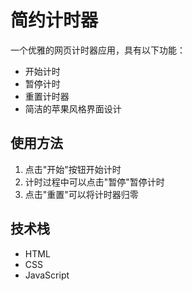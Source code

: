 # 简约计时器

一个优雅的网页计时器应用，具有以下功能：
- 开始计时
- 暂停计时
- 重置计时器
- 简洁的苹果风格界面设计

## 使用方法
1. 点击"开始"按钮开始计时
2. 计时过程中可以点击"暂停"暂停计时
3. 点击"重置"可以将计时器归零

## 技术栈
- HTML
- CSS
- JavaScript 